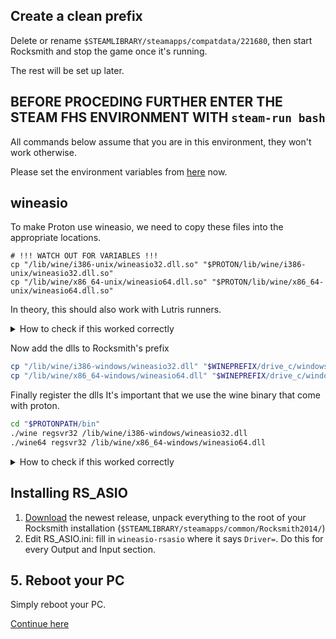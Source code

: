 ## Create a clean prefix

Delete or rename `$STEAMLIBRARY/steamapps/compatdata/221680`, then start Rocksmith and stop the game once it's running.

The rest will be set up later.

## BEFORE PROCEDING FURTHER ENTER THE STEAM FHS ENVIRONMENT WITH `steam-run bash`

All commands below assume that you are in this environment, they won't work otherwise.

Please set the environment variables from [here](https://github.com/theNizo/linux_rocksmith/blob/main/README.md#common-paths) now.

## wineasio

To make Proton use wineasio, we need to copy these files into the appropriate locations.

```
# !!! WATCH OUT FOR VARIABLES !!!
cp "/lib/wine/i386-unix/wineasio32.dll.so" "$PROTON/lib/wine/i386-unix/wineasio32.dll.so"
cp "/lib/wine/x86_64-unix/wineasio64.dll.so" "$PROTON/lib/wine/x86_64-unix/wineasio64.dll.so"
```

In theory, this should also work with Lutris runners.

<details><summary> How to check if this worked correctly</summary>

> First check that `/lib/wine/i386-unix/wineasio32.dll.so` and `/lib/wine/x86_64-unix/wineasio64.dll.so` exist. The copy should give you an error if something went wrong.
</details>

Now add the dlls to Rocksmith's prefix

```sh
cp "/lib/wine/i386-windows/wineasio32.dll" "$WINEPREFIX/drive_c/windows/syswow64/wineasio32.dll"
cp "/lib/wine/x86_64-windows/wineasio64.dll" "$WINEPREFIX/drive_c/windows/system32/wineasio64.dll"
```

Finally register the dlls
It's important that we use the wine binary that come with proton.

```sh
cd "$PROTONPATH/bin"
./wine regsvr32 /lib/wine/i386-windows/wineasio32.dll
./wine64 regsvr32 /lib/wine/x86_64-windows/wineasio64.dll
```

<details><summary> How to check if this worked correctly</summary>

> After ever `regsvr32` command you should get an alert from wine stating that the dll was registered correctly.
</details>

## Installing RS_ASIO

1. [Download](https://github.com/mdias/rs_asio/releases) the newest release, unpack everything to the root of your Rocksmith installation (`$STEAMLIBRARY/steamapps/common/Rocksmith2014/`)
1. Edit RS_ASIO.ini: fill in `wineasio-rsasio` where it says `Driver=`. Do this for every Output and Input section.

## 5. Reboot your PC
Simply reboot your PC.

[Continue here](/guides/nixos/3.md)
